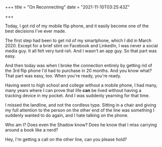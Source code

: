 +++
title = "On Reconnecting"
date = "2021-11-10T03:25:43Z"

+++

Today, I got rid of my mobile flip phone, and it easily become one of the best decisions I've ever made.

The first step had been to get rid of my smartphone, which I did in March 2020.  Except for a brief stint on Facebook and LinkedIn, I was never a social media guy.  It all felt very turd-ish.  And I wasn't an app guy.  So that part was easy.

And then today was when I broke the connection entirely by getting rid of the 3rd flip phone I'd had to purchase in 20 months.  And you know what?  That part was easy, too.  When you're ready, you're ready.

Having went to high school and college without a mobile phone, I had many, many years where I can prove that life **can** be lived without having a tracking device in my pocket.  And I was suddenly yearning for that time.

I missed the landline, and not the cordless type.  Sitting in a chair and giving my full attention to the person on the other end of the line was something I suddenly wanted to do again, and I hate talking on the phone.

Who am I?  Does even the Shadow know?  Does he know that I miss carrying around a book like a nerd?

Hey, I'm getting a call on the other line, can you please hold?

